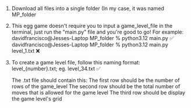 1. Download all files into a single folder (In my case, it was named MP_folder

2. This egg game doesn't require you to input a game_level_file in the terminal, just run the "main.py" file and you're good to go!
  For example:
    davidfrancisco@Jesses-Laptop MP_folder % python3.12 main.py ✅
    davidfrancisco@Jesses-Laptop MP_folder % python3.12 main.py level_1.txt ❌
   
3. To create a game level file, follow this naming format:
   level_{number}.txt; eg. level_34.txt ✅
   
   The .txt file should contain this:
    The first row should be the number of rows of the game_level
    The second row should be the total number of moves that is allowed for the game level
    The third row should be display the game level's grid
